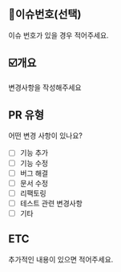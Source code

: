 ## 📌이슈번호(선택)
이슈 번호가 있을 경우 적어주세요.

## ☑️개요
변경사항을 작성해주세요

## PR 유형
어떤 변경 사항이 있나요?

- [ ] 기능 추가
- [ ] 기능 수정
- [ ] 버그 해결
- [ ] 문서 수정
- [ ] 리팩토링
- [ ] 테스트 관련 변경사항
- [ ] 기타

## ETC
추가적인 내용이 있으면 적어주세요.